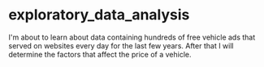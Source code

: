# exploratory_data_analysis

I'm about to learn about data containing hundreds of free vehicle ads that served on websites every day for the last few years. After that I will determine the factors that affect the price of a vehicle.
